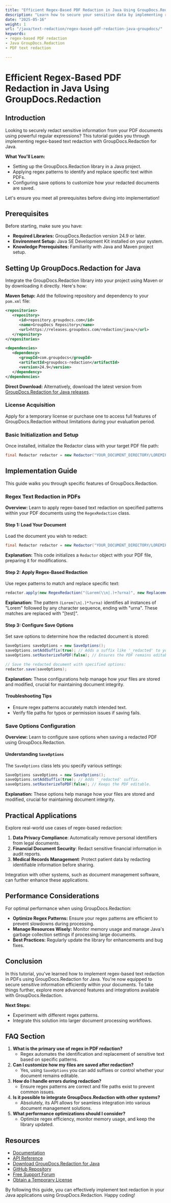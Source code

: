 ```yaml
---
title: "Efficient Regex-Based PDF Redaction in Java Using GroupDocs.Redaction"
description: "Learn how to secure your sensitive data by implementing regex-based text redaction in PDFs with GroupDocs.Redaction for Java."
date: "2025-05-16"
weight: 1
url: "/java/text-redaction/regex-based-pdf-redaction-java-groupdocs/"
keywords:
- regex-based PDF redaction
- Java GroupDocs.Redaction
- PDF text redaction

---
```


# Efficient Regex-Based PDF Redaction in Java Using GroupDocs.Redaction

## Introduction

Looking to securely redact sensitive information from your PDF documents using powerful regular expressions? This tutorial guides you through implementing regex-based text redaction with GroupDocs.Redaction for Java.

**What You'll Learn:**
- Setting up the GroupDocs.Redaction library in a Java project.
- Applying regex patterns to identify and replace specific text within PDFs.
- Configuring save options to customize how your redacted documents are saved.

Let's ensure you meet all prerequisites before diving into implementation!

## Prerequisites

Before starting, make sure you have:
- **Required Libraries:** GroupDocs.Redaction version 24.9 or later.
- **Environment Setup:** Java SE Development Kit installed on your system.
- **Knowledge Prerequisites:** Familiarity with Java and Maven project setup.

## Setting Up GroupDocs.Redaction for Java

Integrate the GroupDocs.Redaction library into your project using Maven or by downloading it directly. Here's how:

**Maven Setup:**
Add the following repository and dependency to your `pom.xml` file:

```xml
<repositories>
   <repository>
      <id>repository.groupdocs.com</id>
      <name>GroupDocs Repository</name>
      <url>https://releases.groupdocs.com/redaction/java/</url>
   </repository>
</repositories>

<dependencies>
   <dependency>
      <groupId>com.groupdocs</groupId>
      <artifactId>groupdocs-redaction</artifactId>
      <version>24.9</version>
   </dependency>
</dependencies>
```

**Direct Download:**
Alternatively, download the latest version from [GroupDocs.Redaction for Java releases](https://releases.groupdocs.com/redaction/java/).

### License Acquisition

Apply for a temporary license or purchase one to access full features of GroupDocs.Redaction without limitations during your evaluation period.

### Basic Initialization and Setup

Once installed, initialize the Redactor class with your target PDF file path:

```java
final Redactor redactor = new Redactor("YOUR_DOCUMENT_DIRECTORY/LOREMIPSUM_PDF");
```

## Implementation Guide

This guide walks you through specific features of GroupDocs.Redaction.

### Regex Text Redaction in PDFs

**Overview:**
Learn to apply regex-based text redaction on specified patterns within your PDF documents using the `RegexRedaction` class.

#### Step 1: Load Your Document

Load the document you wish to redact:

```java
final Redactor redactor = new Redactor("YOUR_DOCUMENT_DIRECTORY/LOREMIPSUM_PDF");
```
**Explanation:** This code initializes a `Redactor` object with your PDF file, preparing it for modifications.

#### Step 2: Apply Regex-Based Redaction

Use regex patterns to match and replace specific text:

```java
redactor.apply(new RegexRedaction("(Lorem(\\n|.)+?urna)", new ReplacementOptions("[test]"));
```
**Explanation:** The pattern `(Lorem(\n|.)*?urna)` identifies all instances of "Lorem" followed by any character sequence, ending with "urna". These matches are replaced with "[test]".

#### Step 3: Configure Save Options

Set save options to determine how the redacted document is stored:

```java
SaveOptions saveOptions = new SaveOptions();
saveOptions.setAddSuffix(true); // Adds a suffix like '_redacted' to your file.
saveOptions.setRasterizeToPDF(false); // Ensures the PDF remains editable.

// Save the redacted document with specified options:
redactor.save(saveOptions);
```
**Explanation:** These configurations help manage how your files are stored and modified, crucial for maintaining document integrity.

#### Troubleshooting Tips
- Ensure regex patterns accurately match intended text.
- Verify file paths for typos or permission issues if saving fails.

### Save Options Configuration

**Overview:**
Learn to configure save options when saving a redacted PDF using GroupDocs.Redaction.

#### Understanding `SaveOptions`

The `SaveOptions` class lets you specify various settings:

```java
SaveOptions saveOptions = new SaveOptions();
saveOptions.setAddSuffix(true); // Adds '_redacted' suffix.
saveOptions.setRasterizeToPDF(false); // Keeps the PDF editable.
```
**Explanation:** These options help manage how your files are stored and modified, crucial for maintaining document integrity.

## Practical Applications

Explore real-world use cases of regex-based redaction:
1. **Data Privacy Compliance**: Automatically remove personal identifiers from legal documents.
2. **Financial Document Security**: Redact sensitive financial information in audit reports.
3. **Medical Records Management**: Protect patient data by redacting identifiable information before sharing.

Integration with other systems, such as document management software, can further enhance these applications.

## Performance Considerations

For optimal performance when using GroupDocs.Redaction:
- **Optimize Regex Patterns:** Ensure your regex patterns are efficient to prevent slowdowns during processing.
- **Manage Resources Wisely:** Monitor memory usage and manage Java's garbage collection settings if processing large documents.
- **Best Practices:** Regularly update the library for enhancements and bug fixes.

## Conclusion

In this tutorial, you've learned how to implement regex-based text redaction in PDFs using GroupDocs.Redaction for Java. You're now equipped to secure sensitive information efficiently within your documents. To take things further, explore more advanced features and integrations available with GroupDocs.Redaction.

**Next Steps:**
- Experiment with different regex patterns.
- Integrate this solution into larger document processing workflows.

## FAQ Section

1. **What is the primary use of regex in PDF redaction?**
   - Regex automates the identification and replacement of sensitive text based on specific patterns.
2. **Can I customize how my files are saved after redaction?**
   - Yes, using `SaveOptions` you can add suffixes or control whether your document remains editable.
3. **How do I handle errors during redaction?**
   - Ensure regex patterns are correct and file paths exist to prevent common issues.
4. **Is it possible to integrate GroupDocs.Redaction with other systems?**
   - Absolutely, its API allows for seamless integration into various document management solutions.
5. **What performance optimizations should I consider?**
   - Optimize regex efficiency, monitor memory usage, and keep the library updated.

## Resources
- [Documentation](https://docs.groupdocs.com/redaction/java/)
- [API Reference](https://reference.groupdocs.com/redaction/java)
- [Download GroupDocs.Redaction for Java](https://releases.groupdocs.com/redaction/java/)
- [GitHub Repository](https://github.com/groupdocs-redaction/GroupDocs.Redaction-for-Java)
- [Free Support Forum](https://forum.groupdocs.com/c/redaction/33)
- [Obtain a Temporary License](https://purchase.groupdocs.com/temporary-license/) 

By following this guide, you can effectively implement text redaction in your Java applications using GroupDocs.Redaction. Happy coding!

